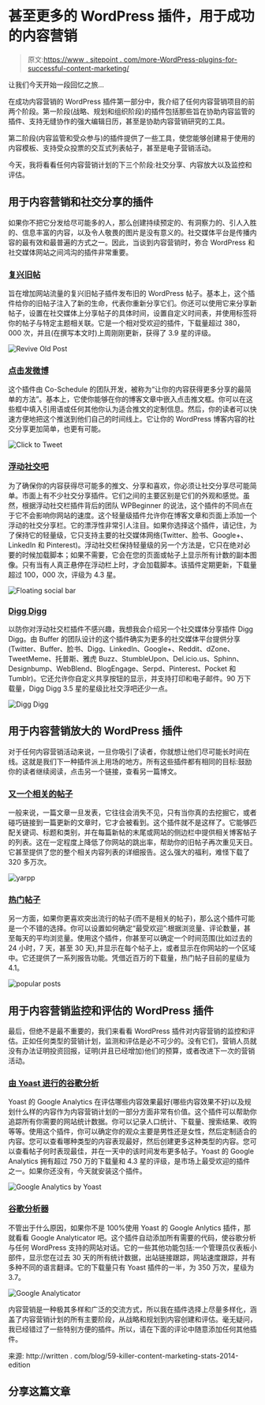 # 甚至更多的 WordPress 插件，用于成功的内容营销

> 原文:[https://www . sitepoint . com/more-WordPress-plugins-for-successful-content-marketing/](https://www.sitepoint.com/more-wordpress-plugins-for-successful-content-marketing/)

让我们今天开始一段回忆之旅…

在成功内容营销的 WordPress 插件第一部分中，我介绍了任何内容营销项目的前两个阶段。第一阶段(战略、规划和组织阶段)的插件包括那些旨在协助内容监管的插件、支持无缝协作的强大编辑日历，甚至是协助内容营销研究的工具。

第二阶段(内容监管和受众参与)的插件提供了一些工具，使您能够创建易于使用的内容模板、支持受众投票的交互式列表帖子，甚至是电子营销活动。

今天，我将看看任何内容营销计划的下三个阶段:社交分享、内容放大以及监控和评估。

## 用于内容营销和社交分享的插件

如果你不把它分发给尽可能多的人，那么创建持续预定的、有洞察力的、引人入胜的、信息丰富的内容，以及令人敬畏的图片是没有意义的。社交媒体平台是传播内容的最有效和最普遍的方式之一。因此，当谈到内容营销时，弥合 WordPress 和社交媒体网站之间鸿沟的插件非常重要。

### [复兴旧帖](https://wordpress.org/plugins/tweet-old-post/%20%E2%80%9CRevive%20Old%20Post%E2%80%9D)

旨在增加网站流量的复兴旧帖子插件发布旧的 WordPress 帖子。基本上，这个插件给你的旧帖子注入了新的生命，代表你重新分享它们。你还可以使用它来分享新帖子，设置在社交媒体上分享帖子的具体时间，设置自定义时间表，并使用标签将你的帖子与特定主题相关联。它是一个相对受欢迎的插件，下载量超过 380，000 次，并且(在撰写本文时)上周刚刚更新，获得了 3.9 星的评级。

![Revive Old Post](../Images/46bc90e3a70ce02f36610b11c11963cc.png)

### [点击发微博](https://wordpress.org/plugins/click-to-tweet-by-todaymade/%20%E2%80%9CClick%20to%20Tweet%E2%80%9D)

这个插件由 Co-Schedule 的团队开发，被称为“让你的内容获得更多分享的最简单的方法”。基本上，它使你能够在你的博客文章中嵌入点击推文框。你可以在这些框中填入引用语或任何其他你认为适合推文的定制信息。然后，你的读者可以快速方便地把这个推送到他们自己的时间线上。它让你的 WordPress 博客内容的社交分享更加简单，也更有可能。

![Click to Tweet](../Images/26322e93caeb48957b74eb2a04ecc50a.png)

### [浮动社交吧](https://wordpress.org/plugins/floating-social-bar/%20%E2%80%9CFloating%20Social%20Bar%E2%80%9D)

为了确保你的内容获得尽可能多的推文、分享和喜欢，你必须让社交分享尽可能简单。市面上有不少社交分享插件。它们之间的主要区别是它们的外观和感觉。虽然，根据浮动社交栏插件背后的团队 WPBeginner 的说法，这个插件的不同点在于它不会影响你网站的速度。这个轻量级插件允许你在博客文章和页面上添加一个浮动的社交分享栏。它的漂浮性非常引人注目。如果你选择这个插件，请记住，为了保持它的轻量级，它只支持主要的社交媒体网络(Twitter、脸书、Google+、LinkedIn 和 Pinterest)。浮动社交栏保持轻量级的另一个方法是，它只在绝对必要的时候加载脚本；如果不需要，它会在您的页面或帖子上显示所有计数的副本图像。只有当有人真正悬停在浮动栏上时，才会加载脚本。该插件定期更新，下载量超过 100，000 次，评级为 4.3 星。

![Floating social bar](../Images/28f1d6d6b4e54267f1c294fb7ff6b504.png)

### [Digg Digg](https://wordpress.org/plugins/digg-digg/%20%E2%80%9CDigg%20Digg%E2%80%9D)

以防你对浮动社交栏插件不感兴趣，我想我会介绍另一个社交媒体分享插件 Digg Digg。由 Buffer 的团队设计的这个插件确实为更多的社交媒体平台提供分享(Twitter、Buffer、脸书、Digg、LinkedIn、Google+、Reddit、dZone、TweetMeme、托普斯、雅虎 Buzz、StumbleUpon、Del.icio.us、Sphinn、Designbump、WebBlend、BlogEngage、Serpd、Pinterest、Pocket 和 Tumblr)。它还允许你自定义共享按钮的显示，并支持打印和电子邮件。90 万下载量，Digg Digg 3.5 星的星级比社交浮吧还少一点。

![Digg Digg](../Images/d06c365a08fb68c1df17310e92a0e9f1.png)

## 用于内容营销放大的 WordPress 插件

对于任何内容营销活动来说，一旦你吸引了读者，你就想让他们尽可能长时间在线。这就是我们下一种插件派上用场的地方。所有这些插件都有相同的目标:鼓励你的读者继续阅读，点击另一个链接，查看另一篇博文。

### [又一个相关的帖子](https://wordpress.org/plugins/yet-another-related-posts-plugin/%20%E2%80%9CYet%20Another%20Related%20Post%E2%80%9D)

一般来说，一篇文章一旦发表，它往往会消失不见，只有当你真的去挖掘它，或者碰巧链接到一篇更新的文章时，它才会被看到。这个插件就不是这样了。它能够匹配关键词、标题和类别，并在每篇新帖的末尾或网站的侧边栏中提供相关博客帖子的列表。这在一定程度上降低了你网站的跳出率，帮助你的旧帖子再次重见天日。它甚至提供了您的整个相关内容列表的详细报告。这么强大的福利，难怪下载了 320 多万次。

![yarpp](../Images/969e4cb46c9b9bb7c14e21de240ff890.png)

### [热门帖子](https://wordpress.org/plugins/wordpress-popular-posts/%20%E2%80%9CPopular%20Posts%E2%80%9D)

另一方面，如果你更喜欢突出流行的帖子(而不是相关的帖子)，那么这个插件可能是一个不错的选择。你可以设置如何确定“最受欢迎”:根据浏览量、评论数量，甚至每天的平均浏览量。使用这个插件，你甚至可以确定一个时间范围(比如过去的 24 小时，7 天，甚至 30 天),并显示在每个帖子上，或者显示在你网站的一个区域中。它还提供了一系列报告功能。凭借近百万的下载量，热门帖子目前的星级为 4.1。

![popular posts](../Images/9d5ca9be8d3b049441df8b24546e91f6.png)

## 用于内容营销监控和评估的 WordPress 插件

最后，但绝不是最不重要的，我们来看看 WordPress 插件对内容营销的监控和评估。正如任何类型的营销计划，监测和评估是必不可少的。没有它们，营销人员就没有办法证明投资回报，证明(并且已经增加)他们的预算，或者改进下一次的营销活动。

### [由 Yoast 进行的谷歌分析](https://wordpress.org/plugins/google-analytics-for-wordpress/%20%E2%80%9CGoogle%20Analytics%20by%20Yoast)

Yoast 的 Google Analytics 在评估哪些内容效果最好(哪些内容效果不好)以及规划什么样的内容作为内容营销计划的一部分方面非常有价值。这个插件可以帮助你追踪所有你需要的网站统计数据。你可以记录人口统计、下载量、搜索结果、收购等等。使用这个插件，你可以确定你的观众主要是男性还是女性，然后定制适合的内容。您可以查看哪种类型的内容表现最好，然后创建更多这种类型的内容。您可以查看帖子何时表现最佳，并在一天中的该时间发布更多帖子。Yoast 的 Google Analytics 拥有超过 750 万的下载量和 4.3 星的评级，是市场上最受欢迎的插件之一。如果你还没有，今天就安装这个插件。

![Google Analytics by Yoast](../Images/c8defc33d90784d9e588101d4818f18a.png)

### [谷歌分析器](https://wordpress.org/plugins/google-analyticator/%20%E2%80%9CGoogle%20Analyticator%E2%80%9D)

不管出于什么原因，如果你不是 100%使用 Yoast 的 Google Anlytics 插件，那就看看 Google Analyticator 吧。这个插件自动添加所有需要的代码，使谷歌分析与任何 WordPress 支持的网站对话。它的一些其他功能包括:一个管理员仪表板小部件，显示您在过去 30 天的所有统计数据，出站链接跟踪，网站速度跟踪，并有多种不同的语言翻译。它的下载量只有 Yoast 插件的一半，为 350 万次，星级为 3.7。

![Google Analyticator](../Images/9ab8e68cb2fc02ba1adcdf6c5a21c599.png)

内容营销是一种极其多样和广泛的交流方式，所以我在插件选择上尽量多样化，涵盖了内容营销计划的所有主要阶段，从战略和规划到内容创建和评估。毫无疑问，我已经错过了一些特别方便的插件。所以，请在下面的评论中随意添加任何其他插件。

来源:
http://written . com/blog/59-killer-content-marketing-stats-2014-edition

## 分享这篇文章